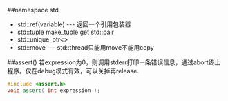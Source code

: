 ##namespace std
+ std::ref(variable) --- 返回一个引用包装器
+ std::tuple make_tuple get std::pair
+ std::unique_ptr<>
+ std::move --- std::thread只能用move不能用copy   


##assert()
若expression为0，则调用stderr打印一条错误信息，通过abort终止程序。仅在debug模式有效，可以关掉再release.

```c++
#include <assert.h>
void assert( int expression );
```
